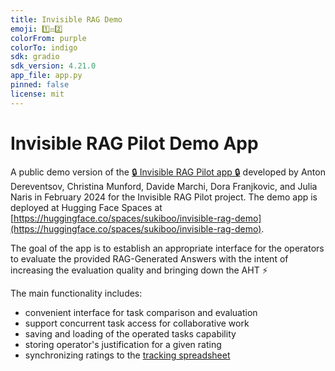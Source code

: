 ```yaml
---
title: Invisible RAG Demo
emoji: 1️⃣️⚖️2️⃣️
colorFrom: purple
colorTo: indigo
sdk: gradio
sdk_version: 4.21.0
app_file: app.py
pinned: false
license: mit
---
```


# Invisible RAG Pilot Demo App

A public demo version of the [🔒 Invisible RAG Pilot app 🔒](https://github.com/sukiboo/invisible-rag) developed by Anton Dereventsov, Christina Munford, Davide Marchi, Dora Franjkovic, and Julia Naris in February 2024 for the Invisible RAG Pilot project.
The demo app is deployed at Hugging Face Spaces at [https://huggingface.co/spaces/sukiboo/invisible-rag-demo](https://huggingface.co/spaces/sukiboo/invisible-rag-demo).

The goal of the app is to establish an appropriate interface for the operators to evaluate the provided RAG-Generated Answers with the intent of increasing the evaluation quality and bringing down the AHT ⚡

The main functionality includes:
- convenient interface for task comparison and evaluation
- support concurrent task access for collaborative work
- saving and loading of the operated tasks capability
- storing operator's justification for a given rating
- synchronizing ratings to the [tracking spreadsheet](https://docs.google.com/spreadsheets/d/1D2sfE9YXKtd7cKlgalo5UnuNKC-GhxlGqHVYUlkQlCY)
